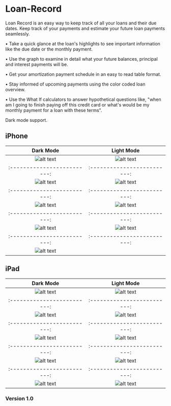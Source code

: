 # Loan-Record

Loan Record is an easy way to keep track of all your loans and their due dates. Keep track of your payments and estimate your future loan payments seamlessly.

• Take a quick glance at the loan's highlights to see important information like the due date or the monthly payment. 

• Use the graph to examine in detail what your future balances, principal and interest payments will be. 

• Get your amortization payment schedule in an easy to read table format.

• Stay informed of upcoming payments using the color coded loan overview.

• Use the What If calculators to answer hypothetical questions like, "when am I going to finish paying off this credit card or what's would be my monthly payment for a loan with these terms".

Dark mode support. 

## iPhone 

**Dark Mode** | **Light Mode**
:-------------------------:|:-------------------------:
![alt text](https://github.com/Morgan-Wilkinson/Loan-Record/blob/f9148815c518c9be5d18748fba8a7f8095070863/Preview/6.5/Simulator%20Screen%20Shot%20-%20iPhone%2011%20Pro%20Max%20-%202020-06-17%20at%2019.44.02.png)     | ![alt text](https://github.com/Morgan-Wilkinson/Loan-Record/blob/c720098d4cd65215063a35f95405718fbe0c84d4/Preview/6.5/Simulator%20Screen%20Shot%20-%20iPhone%2011%20Pro%20Max%20-%202020-06-17%20at%2019.49.01.png)
:-------------------------:|:-------------------------:
![alt text](https://github.com/Morgan-Wilkinson/Loan-Record/blob/c720098d4cd65215063a35f95405718fbe0c84d4/Preview/6.5/Simulator%20Screen%20Shot%20-%20iPhone%2011%20Pro%20Max%20-%202020-06-17%20at%2019.44.13.png) |  ![alt text](https://github.com/Morgan-Wilkinson/Loan-Record/blob/c720098d4cd65215063a35f95405718fbe0c84d4/Preview/6.5/Simulator%20Screen%20Shot%20-%20iPhone%2011%20Pro%20Max%20-%202020-06-17%20at%2019.48.56.png)
:-------------------------:|:-------------------------:
![alt text](https://github.com/Morgan-Wilkinson/Loan-Record/blob/c720098d4cd65215063a35f95405718fbe0c84d4/Preview/6.5/Simulator%20Screen%20Shot%20-%20iPhone%2011%20Pro%20Max%20-%202020-06-17%20at%2019.48.20.png) | ![alt text](https://github.com/Morgan-Wilkinson/Loan-Record/blob/c720098d4cd65215063a35f95405718fbe0c84d4/Preview/6.5/Simulator%20Screen%20Shot%20-%20iPhone%2011%20Pro%20Max%20-%202020-06-17%20at%2019.48.59.png)
:-------------------------:|:-------------------------:
![alt text](https://github.com/Morgan-Wilkinson/Loan-Record/blob/0f714f11a4e424e4034bfa59a12f25eeade6423e/Preview/6.5/Simulator%20Screen%20Shot%20-%20iPhone%2011%20Pro%20Max%20-%202020-06-17%20at%2019.48.39.png) | ![alt text](https://github.com/Morgan-Wilkinson/Loan-Record/blob/0f714f11a4e424e4034bfa59a12f25eeade6423e/Preview/6.5/Simulator%20Screen%20Shot%20-%20iPhone%2011%20Pro%20Max%20-%202020-06-17%20at%2019.48.53.png)
:-------------------------:|:-------------------------:
![alt text](https://github.com/Morgan-Wilkinson/Loan-Record/blob/c720098d4cd65215063a35f95405718fbe0c84d4/Preview/6.5/Simulator%20Screen%20Shot%20-%20iPhone%2011%20Pro%20Max%20-%202020-06-17%20at%2019.48.22.png) | 

## iPad 

**Dark Mode** | **Light Mode**
:-------------------------:|:-------------------------:
![alt text](https://github.com/Morgan-Wilkinson/Loan-Record/blob/0f714f11a4e424e4034bfa59a12f25eeade6423e/Preview/ipad%2012.9/Simulator%20Screen%20Shot%20-%20iPad%20Pro%20(12.9-inch)%20(4th%20generation)%20-%202020-06-17%20at%2019.36.10.png)     | ![alt text](https://github.com/Morgan-Wilkinson/Loan-Record/blob/0f714f11a4e424e4034bfa59a12f25eeade6423e/Preview/ipad%2012.9/Simulator%20Screen%20Shot%20-%20iPad%20Pro%20(12.9-inch)%20(4th%20generation)%20-%202020-06-17%20at%2019.37.05.png)
:-------------------------:|:-------------------------:
![alt text](https://github.com/Morgan-Wilkinson/Loan-Record/blob/0f714f11a4e424e4034bfa59a12f25eeade6423e/Preview/ipad%2012.9/Simulator%20Screen%20Shot%20-%20iPad%20Pro%20(12.9-inch)%20(4th%20generation)%20-%202020-06-17%20at%2019.36.24.png) |  ![alt text](https://github.com/Morgan-Wilkinson/Loan-Record/blob/0f714f11a4e424e4034bfa59a12f25eeade6423e/Preview/ipad%2012.9/Simulator%20Screen%20Shot%20-%20iPad%20Pro%20(12.9-inch)%20(4th%20generation)%20-%202020-06-17%20at%2019.37.09.png)
:-------------------------:|:-------------------------:
![alt text](https://github.com/Morgan-Wilkinson/Loan-Record/blob/0f714f11a4e424e4034bfa59a12f25eeade6423e/Preview/ipad%2012.9/Simulator%20Screen%20Shot%20-%20iPad%20Pro%20(12.9-inch)%20(4th%20generation)%20-%202020-06-17%20at%2019.36.27.png) | ![alt text](https://github.com/Morgan-Wilkinson/Loan-Record/blob/0f714f11a4e424e4034bfa59a12f25eeade6423e/Preview/ipad%2012.9/Simulator%20Screen%20Shot%20-%20iPad%20Pro%20(12.9-inch)%20(4th%20generation)%20-%202020-06-17%20at%2019.37.13.png)
:-------------------------:|:-------------------------:
![alt text](https://github.com/Morgan-Wilkinson/Loan-Record/blob/0f714f11a4e424e4034bfa59a12f25eeade6423e/Preview/ipad%2012.9/Simulator%20Screen%20Shot%20-%20iPad%20Pro%20(12.9-inch)%20(4th%20generation)%20-%202020-06-17%20at%2019.36.50.png) | ![alt text](https://github.com/Morgan-Wilkinson/Loan-Record/blob/0f714f11a4e424e4034bfa59a12f25eeade6423e/Preview/ipad%2012.9/Simulator%20Screen%20Shot%20-%20iPad%20Pro%20(12.9-inch)%20(4th%20generation)%20-%202020-06-17%20at%2019.37.55.png)
:-------------------------:|:-------------------------:
![alt text](https://github.com/Morgan-Wilkinson/Loan-Record/blob/0f714f11a4e424e4034bfa59a12f25eeade6423e/Preview/ipad%2012.9/Simulator%20Screen%20Shot%20-%20iPad%20Pro%20(12.9-inch)%20(4th%20generation)%20-%202020-06-24%20at%2023.02.05.png)| ![alt text](https://github.com/Morgan-Wilkinson/Loan-Record/blob/0f714f11a4e424e4034bfa59a12f25eeade6423e/Preview/ipad%2012.9/Simulator%20Screen%20Shot%20-%20iPad%20Pro%20(12.9-inch)%20(4th%20generation)%20-%202020-06-24%20at%2023.01.54.png)



### Version 1.0


